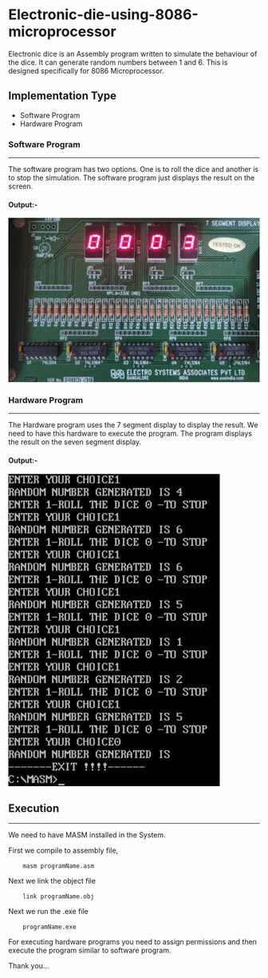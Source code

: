 # Electronic-die-using-8086-microprocessor


Electronic dice is an Assembly program written to simulate the behaviour of the dice. It can generate random numbers between 1 and 6. This is designed specifically for 8086 Microprocessor.

## Implementation Type

  - Software Program
  - Hardware Program


### Software Program
****
The software program has two options. One is to roll the dice and another is to stop the simulation. The software program just displays the result on the screen. 

#### Output:-
![software Output](https://github.com/Akshayrrao/Electronic-die-using-8086-microprocessor/blob/master/img/hardwareoutput.png?raw=true)


### Hardware Program
****
The Hardware program uses the 7 segment display to display the result. We need to have this hardware to execute the program. The program displays the result on the seven segment display.

#### Output:-

![Hardware Output](https://github.com/Akshayrrao/Electronic-die-using-8086-microprocessor/blob/master/img/softwareoutput.png?raw=true)

## Execution
****
We need to have MASM installed in the System.

First we compile to assembly file,
```
    masm programName.asm
```
Next we link the object file
```
    link programName.obj
```
Next we run the .exe file
```
    programName.exe
```

For executing hardware programs you need to assign permissions and then execute the program similar to software program.

Thank you...

